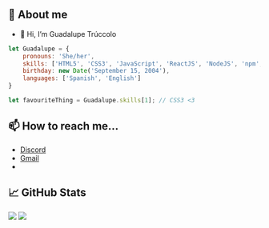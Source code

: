 ## 📢 About me

- 👋 Hi, I’m Guadalupe Trúccolo

```js
let Guadalupe = {
    pronouns: 'She/her',
    skills: ['HTML5', 'CSS3', 'JavaScript', 'ReactJS', 'NodeJS', 'npm', 'Kotlin', 'Unity', 'Bootstrap'],
    birthday: new Date('September 15, 2004'),
    languages: ['Spanish', 'English']
}

let favouriteThing = Guadalupe.skills[1]; // CSS3 <3
```

## 📫 How to reach me...
- [Discord](https://discord.com/users/guada#5719)
- [Gmail](mailto:truccologuadalupe@gmail.com)
- 

## 📈 GitHub Stats

<img src="https://github-readme-stats.vercel.app/api/top-langs/?username=GuadalupeTruccolo&theme=radical">
<img src="https://github-readme-stats.vercel.app/api?username=GuadalupeTruccolo&theme=radical&show_icons=true">
